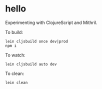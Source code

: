 # hello

Experimenting with ClojureScript and Mithril.

To build:

```
lein cljsbuild once dev|prod
npm i
```

To watch:

```
lein cljsbuild auto dev
```

To clean:

```
lein clean
```
